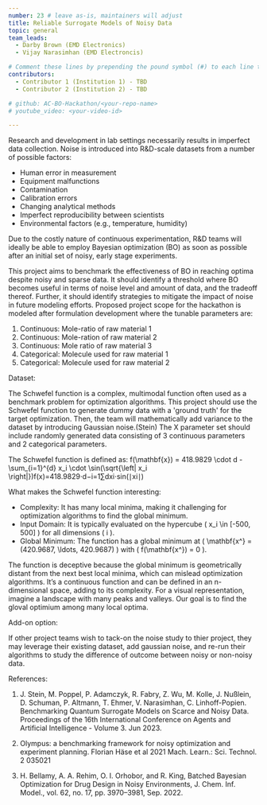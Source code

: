 ```yaml
---
number: 23 # leave as-is, maintainers will adjust
title: Reliable Surrogate Models of Noisy Data
topic: general
team_leads:
  - Darby Brown (EMD Electronics)
  - Vijay Narasimhan (EMD Electroncis)

# Comment these lines by prepending the pound symbol (#) to each line to hide these elements
contributors:
  - Contributor 1 (Institution 1) - TBD
  - Contributor 2 (Institution 2) - TBD

# github: AC-BO-Hackathon/<your-repo-name>
# youtube_video: <your-video-id>

---
```


Research and development in lab settings necessarily results in imperfect data collection. Noise is introduced into R&D-scale datasets from a number of possible factors: 
- Human error in measurement
- Equipment malfunctions
- Contamination
- Calibration errors
- Changing analytical methods
- Imperfect reproducibility between scientists
- Environmental factors (e.g., temperature, humidity)

Due to the costly nature of continuous experimentation, R&D teams will ideally be able to employ Bayesian optimization (BO) as soon as possible after an initial set of noisy, early stage experiments.

This project aims to benchmark the effectiveness of BO in reaching optima despite noisy and sparse data. It should identify a threshold where BO becomes useful in terms of noise level and amount of data, and the tradeoff thereof.  Further, it should identify strategies to mitigate the impact of noise in future modeling efforts. Proposed project scope for the hackathon is modeled after formulation development where the tunable parameters are:

1. Continuous: Mole-ratio of raw material 1
2. Continuous: Mole-ration of raw material 2
3. Continuous: Mole ratio of raw material 3
4. Categorical: Molecule used for raw material 1
4. Categorical: Molecule used for raw material 2

Dataset: 

The Schwefel function is a complex, multimodal function often used as a benchmark problem for optimization algorithms. This project should use the Schwefel function to generate dummy data with a 'ground truth' for the target optimization. Then, the team will mathematically add variance to the dataset by introducing Gaussian noise.(Stein)  The X parameter set should include randomly generated data consisting of 3 continuous parameters and 2 categorical parameters. 

The Schwefel function is defined as:
f(\mathbf{x}) = 418.9829 \cdot d - \sum_{i=1}^{d} x_i \cdot \sin(\sqrt{\left| x_i \right|})f(x)=418.9829⋅d−i=1∑dxi⋅sin(∣xi∣)

What makes the Schwefel function interesting:
- Complexity: It has many local minima, making it challenging for optimization algorithms to find the global minimum.
- Input Domain: It is typically evaluated on the hypercube ( x_i \in [-500, 500] ) for all dimensions ( i ).
- Global Minimum: The function has a global minimum at ( \mathbf{x^} = (420.9687, \ldots, 420.9687) ) with ( f(\mathbf{x^}) = 0 ).

The function is deceptive because the global minimum is geometrically distant from the next best local minima, which can mislead optimization algorithms. It’s a continuous function and can be defined in an n-dimensional space, adding to its complexity. For a visual representation, imagine a landscape with many peaks and valleys. Our goal is to find the gloval optimium among many local optima.

Add-on option: 

If other project teams wish to tack-on the noise study to thier project, they may leverage their existing dataset, add gaussian noise, and re-run their algorithms to study the difference of outcome between noisy or non-noisy data. 

References:

1. J. Stein, M. Poppel, P. Adamczyk, R. Fabry, Z. Wu, M. Kolle, J. Nußlein, D. Schuman, P. Altmann, T. Ehmer, V. Narasimhan, C. Linhoff-Popien. Benchmarking Quantum Surrogate Models on Scarce and Noisy Data. Proceedings of the 16th International Conference on Agents and Artificial Intelligence - Volume 3. Jun 2023.

2. Olympus: a benchmarking framework for noisy optimization and experiment planning. Florian Häse et al 2021 Mach. Learn.: Sci. Technol. 2 035021

2. H. Bellamy, A. A. Rehim, O. I. Orhobor, and R. King, Batched Bayesian Optimization for Drug Design in Noisy Environments, J. Chem. Inf. Model., vol. 62, no. 17, pp. 3970–3981, Sep. 2022.
